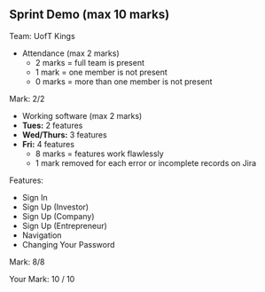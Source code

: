 ## Sprint Demo (max 10 marks)
Team: UofT Kings

- Attendance (max 2 marks)
  - 2 marks = full team is present
  - 1 mark = one member is not present
  - 0 marks = more than one member is not present

Mark: 2/2

- Working software (max 2 marks)
- **Tues:** 2 features
- **Wed/Thurs:** 3 features
- **Fri:** 4 features
  - 8 marks = features work flawlessly
  - 1 mark removed for each error or incomplete records on Jira

Features:
- Sign In
- Sign Up (Investor)
- Sign Up (Company)
- Sign Up (Entrepreneur)
- Navigation
- Changing Your Password

Mark: 8/8

Your Mark: 10 / 10